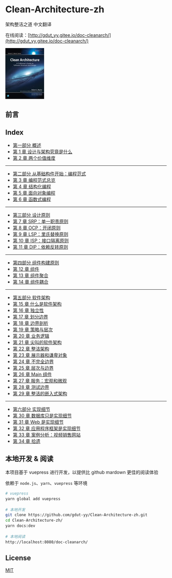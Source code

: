 # Clean-Architecture-zh

架构整洁之道 中文翻译

在线阅读：[http://gdut_yy.gitee.io/doc-cleanarch/](http://gdut_yy.gitee.io/doc-cleanarch/)

<img src="./docs/cover.jpg" width=24%>

## 前言

## Index

- [第一部分 概述](docs/part1.md)
- [第 1 章 设计与架构究竟是什么](docs/ch1.md)
- [第 2 章 两个价值维度](docs/ch2.md)

---

- [第二部分 从基础构件开始：编程范式](docs/part2.md)
- [第 3 章 编程范式总览](docs/ch3.md)
- [第 4 章 结构化编程](docs/ch4.md)
- [第 5 章 面向对象编程](docs/ch5.md)
- [第 6 章 函数式编程](docs/ch6.md)

---

- [第三部分 设计原则](docs/part3.md)
- [第 7 章 SRP：单一职责原则](docs/ch7.md)
- [第 8 章 OCP：开闭原则](docs/ch8.md)
- [第 9 章 LSP：里氏替换原则](docs/ch9.md)
- [第 10 章 ISP：接口隔离原则](docs/ch10.md)
- [第 11 章 DIP：依赖反转原则](docs/ch11.md)

---

- [第四部分 组件构建原则](docs/part4.md)
- [第 12 章 组件](docs/c12.md)
- [第 13 章 组件聚合](docs/ch13.md)
- [第 14 章 组件耦合](docs/ch14.md)

---

- [第五部分 软件架构](docs/part5.md)
- [第 15 章 什么是软件架构](docs/ch15.md)
- [第 16 章 独立性](docs/ch16.md)
- [第 17 章 划分边界](docs/ch17.md)
- [第 18 章 边界剖析](docs/ch18.md)
- [第 19 章 策略与层次](docs/ch19.md)
- [第 20 章 业务逻辑](docs/ch20.md)
- [第 21 章 尖叫的软件架构](docs/ch21.md)
- [第 22 章 整洁架构](docs/ch22.md)
- [第 23 章 展示器和谦卑对象](docs/ch23.md)
- [第 24 章 不完全边界](docs/ch24.md)
- [第 25 章 层次与边界](docs/ch25.md)
- [第 26 章 Main 组件](docs/ch26.md)
- [第 27 章 服务：宏观和微观](docs/ch27.md)
- [第 28 章 测试边界](docs/ch28.md)
- [第 29 章 整洁的嵌入式架构](docs/ch29.md)

---

- [第六部分 实现细节](docs/part6.md)
- [第 30 章 数据库只是实现细节](docs/ch30.md)
- [第 31 章 Web 是实现细节](docs/ch31.md)
- [第 32 章 应用程序框架是实现细节](docs/ch32.md)
- [第 33 章 案例分析：视频销售网站](docs/ch33.md)
- [第 34 章 拾遗](docs/ch34.md)

## 本地开发 & 阅读

本项目基于 vuepress 进行开发，以提供比 github mardown 更佳的阅读体验

依赖于 `node.js`、`yarn`、`vuepress` 等环境

```sh
# vuepress
yarn global add vuepress

# 本地开发
git clone https://github.com/gdut-yy/Clean-Architecture-zh.git
cd Clean-Architecture-zh/
yarn docs:dev

# 本地阅读
http://localhost:8080/doc-cleanarch/
```

## License

[MIT](https://github.com/gdut-yy/Clean-Architecture-zh/blob/master/LICENSE)
